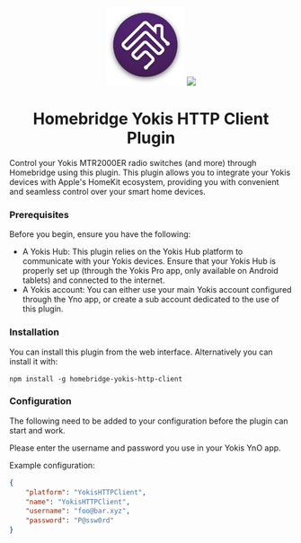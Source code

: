 <p align="center">
<img src="https://raw.githubusercontent.com/homebridge/branding/latest/logos/homebridge-color-round-stylized.png" height="140">
<img src="https://www.yokis.com/wp-content/themes/yokis/images/yokis.svg" height="100">
</p>

<span align="center">

# Homebridge Yokis HTTP Client Plugin

</span>

Control your Yokis MTR2000ER radio switches (and more) through Homebridge using this plugin. 
This plugin allows you to integrate your Yokis devices with Apple's HomeKit ecosystem, providing you with convenient and seamless control over your smart home devices.

### Prerequisites

Before you begin, ensure you have the following:

- A Yokis Hub: This plugin relies on the Yokis Hub platform to communicate with your Yokis devices. Ensure that your Yokis Hub is properly set up (through the Yokis Pro app, only available on Android tablets) and connected to the internet.
- A Yokis account: You can either use your main Yokis account configured through the Yno app, or create a sub account dedicated to the use of this plugin.

### Installation

You can install this plugin from the web interface. Alternatively you can install it with:

```shell
npm install -g homebridge-yokis-http-client
```

### Configuration

The following need to be added to your configuration before the plugin can start and work.

Please enter the username and password you use in your Yokis YnO app.

Example configuration:

```json
{
    "platform": "YokisHTTPClient",
    "name": "YokisHTTPClient",
    "username": "foo@bar.xyz",
    "password": "P@ssw0rd"
}
```